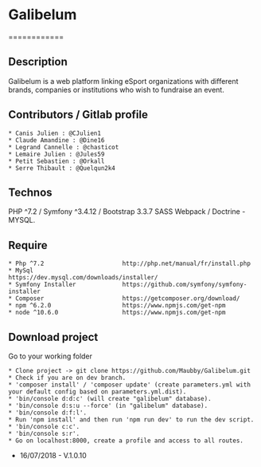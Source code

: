 # Galibelum
============

## Description

Galibelum is a web platform linking eSport organizations with different brands, companies or institutions who wish to fundraise an event.

## Contributors / Gitlab profile

    * Canis Julien : @CJulien1
    * Claude Amandine : @Dine16
    * Legrand Cannelle : @chasticot
    * Lemaire Julien : @Jules59
    * Petit Sebastien : @Orkall
    * Serre Thibault : @Quelqun2k4

## Technos

PHP ^7.2 / Symfony ^3.4.12 / Bootstrap 3.3.7 SASS Webpack / Doctrine - MYSQL.

## Require
    
    * Php ^7.2                      http://php.net/manual/fr/install.php
    * MySql                         https://dev.mysql.com/downloads/installer/
    * Symfony Installer             https://github.com/symfony/symfony-installer
    * Composer                      https://getcomposer.org/download/
    * npm ^6.2.0                    https://www.npmjs.com/get-npm
    * node ^10.6.0                  https://www.npmjs.com/get-npm

## Download project

Go to your working folder

    * Clone project -> git clone https://github.com/Maubby/Galibelum.git
    * Check if you are on dev branch.
    * 'composer install' / 'composer update' (create parameters.yml with your default config based on parameters.yml.dist).
    * 'bin/console d:d:c' (will create "galibelum" database).
    * 'bin/console d:s:u --force' (in "galibelum" database).
    * 'bin/console d:f:l'.
    * Run 'npm install' and then run 'npm run dev' to run the dev script.
    * 'bin/console c:c'.
    * 'bin/console s:r'.
    * Go on localhost:8000, create a profile and access to all routes.


- 16/07/2018 - V.1.0.10